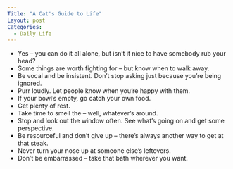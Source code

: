 ```yaml
---
Title: "A Cat's Guide to Life"
Layout: post
Categories:
  - Daily Life
---
```

<ul>
<li>Yes &ndash; you can do it all alone, but isn&rsquo;t it nice to have somebody rub your head?</li>
<li>Some things are worth fighting for &ndash; but know when to walk away.</li>
<li>Be vocal and be insistent. Don&rsquo;t stop asking just because you&rsquo;re being ignored.</li>
<li>Purr loudly. Let people know when you&rsquo;re happy with them.</li>
<li>If your bowl&rsquo;s empty, go catch your own food.</li>
<li>Get plenty of rest.</li>
<li>Take time to smell the &ndash; well, whatever&rsquo;s around.</li>
<li>Stop and look out the window often. See what&rsquo;s going on and get some perspective.</li>
<li>Be resourceful and don&rsquo;t give up &ndash; there&rsquo;s always another way to get at that steak.</li>
<li>Never turn your nose up at someone else&rsquo;s leftovers.</li>
<li>Don&rsquo;t be embarrassed &ndash; take that bath wherever you want.</li>
</ul>
<p>&nbsp;</p>

